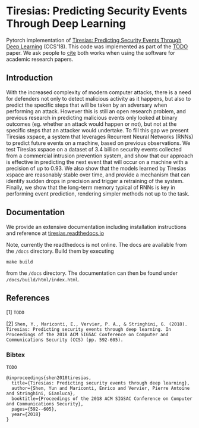 # Tiresias: Predicting Security Events Through Deep Learning
Pytorch implementation of [Tiresias: Predicting Security Events Through Deep Learning](https://doi.org/10.1145/3243734.3243811) (CCS'18).
This code was implemented as part of the [TODO](TODO) paper. We ask people to [cite](#References) both works when using the software for academic research papers.

## Introduction
With the increased complexity of modern computer attacks, there is a need for defenders not only to detect malicious activity as it happens, but also to predict the specific steps that will be taken by an adversary when performing an attack. However this is still an open research problem, and previous research in predicting malicious events only looked at binary outcomes (eg. whether an attack would happen or not), but not at the specific steps that an attacker would undertake. To fill this gap we present Tiresias xspace, a system that leverages Recurrent Neural Networks (RNNs) to predict future events on a machine, based on previous observations. We test Tiresias xspace on a dataset of 3.4 billion security events collected from a commercial intrusion prevention system, and show that our approach is effective in predicting the next event that will occur on a machine with a precision of up to 0.93. We also show that the models learned by Tiresias xspace are reasonably stable over time, and provide a mechanism that can identify sudden drops in precision and trigger a retraining of the system. Finally, we show that the long-term memory typical of RNNs is key in performing event prediction, rendering simpler methods not up to the task.

## Documentation
We provide an extensive documentation including installation instructions and reference at [tiresias.readthedocs.io](https://tiresias.readthedocs.io/en/latest)

Note, currently the readthedocs is not online.
The docs are available from the `/docs` directory. Build them by executing
```
make build
```
from the `/docs` directory. The documentation can then be found under `/docs/build/html/index.html`.

## References
[1] `TODO`

[2] `Shen, Y., Mariconti, E., Vervier, P. A., & Stringhini, G. (2018). Tiresias: Predicting security events through deep learning. In Proceedings of the 2018 ACM SIGSAC Conference on Computer and Communications Security (CCS) (pp. 592-605).`

### Bibtex
```
TODO
```

```
@inproceedings{shen2018tiresias,
  title={Tiresias: Predicting security events through deep learning},
  author={Shen, Yun and Mariconti, Enrico and Vervier, Pierre Antoine and Stringhini, Gianluca},
  booktitle={Proceedings of the 2018 ACM SIGSAC Conference on Computer and Communications Security},
  pages={592--605},
  year={2018}
}
```
